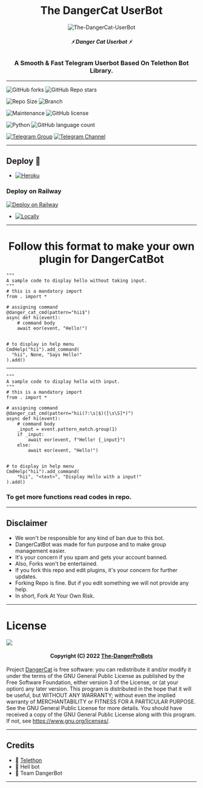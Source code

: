<h1 align="center">
  <b>The DangerCat UserBot</b>
</h1>

<p align="center">
  <img src="" alt="The-DangerCat-UserBot">
</p>

<h6 align="center">
  <b>⚡ Danger Cat Userbot ⚡</b>
</h6>

<h3 align="center">
  <b>A Smooth & Fast Telegram Userbot Based On Telethon Bot Library.</b>
</h3>

------
![GitHub forks](https://img.shields.io/github/forks/Dangerprobots/dangercat?style=social)
![GitHub Repo stars](https://img.shields.io/github/stars/Dangerprobots/dangercat?style=social)

![Repo Size](https://img.shields.io/github/repo-size/Dangerprobots/dangercat?&style=social&logo=github)
![Branch](https://img.shields.io/badge/Branch-Master-white?&style=social&logo=github)

![Maintenance](https://img.shields.io/badge/Maintained%3F-Yes-white?&style=social&logo=hugo)
![GitHub license](https://img.shields.io/github/license/Dangerprobots/dangercat?&style=social&logo=github)

![Python](https://img.shields.io/badge/Python-v3.10-white?style=social&logo=python)
![GitHub language count](https://img.shields.io/github/languages/count/Dangerprobots/dangercat?&style=social&logo=hyper)

[![Telegram Group](https://img.shields.io/badge/Telegram-Group-white?&style=social&logo=telegram)](https://t.me/danger_bots)
[![Telegram Channel](https://img.shields.io/badge/Telegram-Channel-white?&style=social&logo=telegram)](https://t.me/dangerbots)

------
## Deploy 🚀
- [![Heroku](https://img.shields.io/badge/DangerCatBot-Deploy%20To%20Heroku-black?style=for-the-badge&logo=heroku)](#Deploy-To-Heroku)

### Deploy on Railway
[![Deploy on Railway](https://railway.app/button.svg)](https://railway.app/new/template/4C897t)

- [![Locally](https://img.shields.io/badge/DangerCatBot-Deploy%20Locally-black?style=for-the-badge&logo=linux)](#Deploy-Locally)

------

<h1 align="center">
  <b>Follow this format to make your own plugin for DangerCatBot</b>
</h1>

```python3
"""
A sample code to display hello without taking input.
"""
# this is a mandatory import
from . import *

# assigning command
@danger_cat_cmd(pattern="hii$")
async def hi(event):
    # command body
    await eor(event, "Hello!")


# to display in help menu
CmdHelp("hii").add_command(
  "hii", None, "Says Hello!"
).add()
```
----
```python3
"""
A sample code to display hello with input.
"""
# this is a mandatory import
from . import *

# assigning command
@danger_cat_cmd(pattern="hii(?:\s|$)([\s\S]*)")
async def hi(event):
    # command body
    _input = event.pattern_match.group(1)
    if _input:
        await eor(event, f"Hello! {_input}")
    else:
        await eor(event, "Hello!")


# to display in help menu
CmdHelp("hii").add_command(
    "hii", "<text>", "Display Hello with a input!"
).add()
```


### To get more functions read codes in repo.

------

## Disclaimer
- We won't be responsible for any kind of ban due to this bot.
- DangerCatBot was made for fun purpose and to make group management easier.
- It's your concern if you spam and gets your account banned.
- Also, Forks won't be entertained.
- If you fork this repo and edit plugins, it's your concern for further updates.
- Forking Repo is fine. But if you edit something we will not provide any help.
- In short, Fork At Your Own Risk.

------
# License

![](https://www.gnu.org/graphics/gplv3-or-later.png)

<h4 align="center">Copyright (C) 2022 <a href="https://github.com/Dangerprobots">The-DangerProBots</a></h4>

Project [DangerCat](https://github.com/Dangerprobots/dangercat) is free software: you can redistribute it and/or modify
it under the terms of the GNU General Public License as published by
the Free Software Foundation, either version 3 of the License, or
(at your option) any later version.
This program is distributed in the hope that it will be useful,
but WITHOUT ANY WARRANTY; without even the implied warranty of
MERCHANTABILITY or FITNESS FOR A PARTICULAR PURPOSE.  See the
GNU General Public License for more details.
You should have received a copy of the GNU General Public License
along with this program. If not, see <https://www.gnu.org/licenses/>.

------
## Credits

- 💖 [Telethon](https://github.com/LonamiWebs/Telethon)
- 💖 Hell bot
- 💖 Team DangerBot

------
